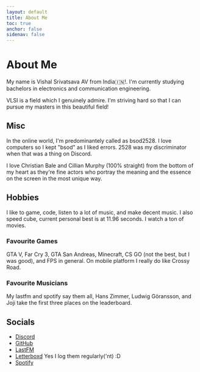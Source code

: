 ```yaml
---
layout: default
title: About Me
toc: true
anchor: false
sidenav: false
---
```

# About Me

My name is Vishal Srivatsava AV from <span class="hover-flag">India<span class="flag">&#127470;&#127475;</span></span>!. I'm currently studying bachelors in electronics and communication engineering.

VLSI is a field which I genuinely admire. I'm striving hard so that I can pursue my masters in this beautiful field!

## Misc
In the online world, I'm predominantely called as <span class="cb">bsod2528</span>. I love computers so I kept "bsod" as I liked errors. 2528 was my discriminator when that was a thing on
Discord. 

I love Christian Bale and Cillian Murphy (100% straight) from the bottom of my heart as they're fine actors who portray the meaning and the essence on the screen in the most unique way.

## Hobbies

I like to game, code, listen to a lot of music, and make decent music. I also speed cube, current personal best is at <span class="cb">11.96</span> seconds. I watch a ton of movies.

### Favourite Games

<span class="gta">GTA V</span>, <span class="fc">Far Cry 3</span>, <span class="gta">GTA San Andreas</span>, <span class="mc">Minecraft</span>, <span class="cb">CS GO</span> (not the best, but I was good), and FPS in general. On mobile platform I really do like Crossy Road.

### Favourite Musicians

My lastfm and spotify say them all, Hans Zimmer, Ludwig Göransson, and Joji take the first three places on the leaderboard.

## Socials

- [Discord](https://discord.com/users/750979369001811982)
- [GitHub](https://github.com/bsod2528)
- [LastFM](https://www.last.fm/user/BSOD2528)
- [Letterboxd](https://letterboxd.com/bsod2528/) Yes I log them regularly('nt) :D
- [Spotify](https://open.spotify.com/user/hsne7tb0pgowleur3x60ieu1w?si=3ca3469db62f4501)
